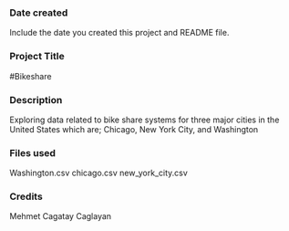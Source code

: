 ### Date created
Include the date you created this project and README file.

### Project Title
#Bikeshare

### Description
Exploring data related to bike share systems for three major cities in the United States which are; Chicago, New York City, and Washington

### Files used
Washington.csv chicago.csv new_york_city.csv

### Credits
Mehmet Cagatay Caglayan

